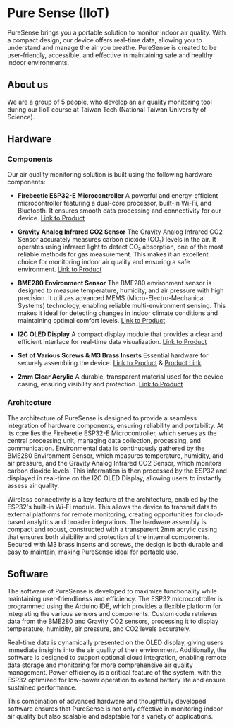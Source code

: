 # Pure Sense (IIoT)
PureSense brings you a portable solution to monitor indoor air quality. With a compact design, our device offers real-time data, allowing you to understand and manage the air you breathe. PureSense is created to be user-friendly, accessible, and effective in maintaining safe and healthy indoor environments.

## About us
We are a group of 5 people, who develop an air quality monitoring tool during our IIoT course at Taiwan Tech (National Taiwan University of Science).

## Hardware

### Components
Our air quality monitoring solution is built using the following hardware components:
- __Firebeetle ESP32-E Microcontroller__
A powerful and energy-efficient microcontroller featuring a dual-core processor, built-in Wi-Fi, and Bluetooth. It ensures smooth data processing and connectivity for our device. [Link to Product](https://bit.ly/2VYygmj)

- __Gravity Analog Infrared CO2 Sensor__
The Gravity Analog Infrared CO2 Sensor accurately measures carbon dioxide (CO₂) levels in the air. It operates using infrared light to detect CO₂ absorption, one of the most reliable methods for gas measurement. This makes it an excellent choice for monitoring indoor air quality and ensuring a safe environment. [Link to Product](https://amzn.to/3CrzOGm)

- __BME280 Environment Sensor__
The BME280 environment sensor is designed to measure temperature, humidity, and air pressure with high precision. It utilizes advanced MEMS (Micro-Electro-Mechanical Systems) technology, enabling reliable multi-environment sensing. This makes it ideal for detecting changes in indoor climate conditions and maintaining optimal comfort levels. [Link to Product](https://amzn.to/3sVXmQw)

- __I2C OLED Display__
A compact display module that provides a clear and efficient interface for real-time data visualization. [Link to Product](https://amzn.to/3MFgTg7)

- __Set of Various Screws & M3 Brass Inserts__
Essential hardware for securely assembling the device. [Link to Product](https://amzn.to/3J2Bskq) & [Product Link](https://amzn.to/3MBvEjS)

- __2mm Clear Acrylic__
A durable, transparent material used for the device casing, ensuring visibility and protection. [Link to Product](https://amzn.to/3vRgL7d)

### Architecture
The architecture of PureSense is designed to provide a seamless integration of hardware components, ensuring reliability and portability. At its core lies the Firebeetle ESP32-E Microcontroller, which serves as the central processing unit, managing data collection, processing, and communication. Environmental data is continuously gathered by the BME280 Environment Sensor, which measures temperature, humidity, and air pressure, and the Gravity Analog Infrared CO2 Sensor, which monitors carbon dioxide levels. This information is then processed by the ESP32 and displayed in real-time on the I2C OLED Display, allowing users to instantly assess air quality.

Wireless connectivity is a key feature of the architecture, enabled by the ESP32's built-in Wi-Fi module. This allows the device to transmit data to external platforms for remote monitoring, creating opportunities for cloud-based analytics and broader integrations. The hardware assembly is compact and robust, constructed with a transparent 2mm acrylic casing that ensures both visibility and protection of the internal components. Secured with M3 brass inserts and screws, the design is both durable and easy to maintain, making PureSense ideal for portable use.

## Software
The software of PureSense is developed to maximize functionality while maintaining user-friendliness and efficiency. The ESP32 microcontroller is programmed using the Arduino IDE, which provides a flexible platform for integrating the various sensors and components. Custom code retrieves data from the BME280 and Gravity CO2 sensors, processing it to display temperature, humidity, air pressure, and CO2 levels accurately.

Real-time data is dynamically presented on the OLED display, giving users immediate insights into the air quality of their environment. Additionally, the software is designed to support optional cloud integration, enabling remote data storage and monitoring for more comprehensive air quality management. Power efficiency is a critical feature of the system, with the ESP32 optimized for low-power operation to extend battery life and ensure sustained performance.

This combination of advanced hardware and thoughtfully developed software ensures that PureSense is not only effective in monitoring indoor air quality but also scalable and adaptable for a variety of applications.

